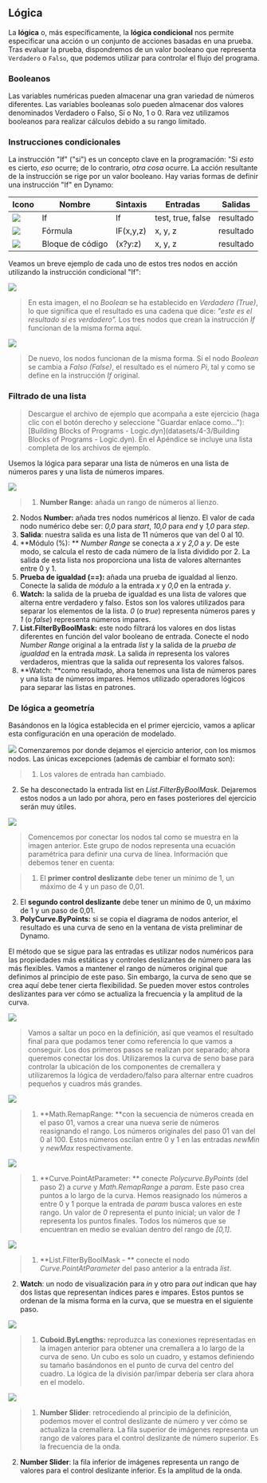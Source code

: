 

## Lógica

La **lógica** o, más específicamente, la **lógica condicional** nos permite especificar una acción o un conjunto de acciones basadas en una prueba. Tras evaluar la prueba, dispondremos de un valor booleano que representa ```Verdadero``` o ```Falso```, que podemos utilizar para controlar el flujo del programa.

### Booleanos

Las variables numéricas pueden almacenar una gran variedad de números diferentes. Las variables booleanas solo pueden almacenar dos valores denominados Verdadero o Falso, Sí o No, 1 o 0. Rara vez utilizamos booleanos para realizar cálculos debido a su rango limitado.

### Instrucciones condicionales

La instrucción "If" ("si") es un concepto clave en la programación: "Si *esto* es cierto, *eso* ocurre; de lo contrario, *otra cosa* ocurre. La acción resultante de la instrucción se rige por un valor booleano. Hay varias formas de definir una instrucción "If" en Dynamo:

|Icono|Nombre|Sintaxis|Entradas|Salidas|
| -- | -- | -- | -- | -- |
|![](../images/icons/DSCoreNodesUI-Logic-If-Large.jpg)|If|If|test, true, false|resultado|
|![](../images/icons/DSCoreNodesUI-Formula-Large.jpg)|Fórmula|IF(x,y,z)|x, y, z|resultado|
|![](../images/icons/Dynamo-Nodes-CodeBlockNodeModel-Large.jpg)|Bloque de código|(x?y:z)|x, y, z|resultado|

Veamos un breve ejemplo de cada uno de estos tres nodos en acción utilizando la instrucción condicional "If":

![](images/4-3/IFs.jpg)

> En esta imagen, el no *Boolean* se ha establecido en *Verdadero (True)*, lo que significa que el resultado es una cadena que dice: *"este es el resultado si es verdadero".* Los tres nodos que crean la instrucción *If* funcionan de la misma forma aquí.

![](images/4-3/IFs2.jpg)

> De nuevo, los nodos funcionan de la misma forma. Si el nodo *Boolean* se cambia a *Falso (False)*, el resultado es el número *Pi*, tal y como se define en la instrucción *If* original.

### Filtrado de una lista

> Descargue el archivo de ejemplo que acompaña a este ejercicio (haga clic con el botón derecho y seleccione "Guardar enlace como..."): [Building Blocks of Programs - Logic.dyn](datasets/4-3/Building Blocks of Programs - Logic.dyn). En el Apéndice se incluye una lista completa de los archivos de ejemplo.

Usemos la lógica para separar una lista de números en una lista de números pares y una lista de números impares.

![](images/4-3/01.jpg)

> 1. **Number Range:** añada un rango de números al lienzo.
2. Nodos **Number:** añada tres nodos numéricos al lienzo. El valor de cada nodo numérico debe ser: *0,0* para *start*, *10,0* para *end* y *1,0* para *step*.
3. **Salida**: nuestra salida es una lista de 11 números que van del 0 al 10.
4. **Módulo (%): ** *Number Range* se conecta a *x* y *2,0* a *y*. De este modo, se calcula el resto de cada número de la lista dividido por 2. La salida de esta lista nos proporciona una lista de valores alternantes entre 0 y 1.
5. **Prueba de igualdad (==):** añada una prueba de igualdad al lienzo. Conecte la salida de *módulo* a la entrada *x* y *0,0* en la entrada *y*.
6. **Watch:** la salida de la prueba de igualdad es una lista de valores que alterna entre verdadero y falso. Estos son los valores utilizados para separar los elementos de la lista. *0* (o *true*) representa números pares y *1* (o *false*) representa números impares.
7. **List.FilterByBoolMask:** este nodo filtrará los valores en dos listas diferentes en función del valor booleano de entrada. Conecte el nodo *Number Range* original a la entrada *list* y la salida de la *prueba de igualdad* en la entrada *mask*. La salida *in* representa los valores verdaderos, mientras que la salida *out* representa los valores falsos.
8. **Watch: **como resultado, ahora tenemos una lista de números pares y una lista de números impares. Hemos utilizado operadores lógicos para separar las listas en patrones.

### De lógica a geometría

Basándonos en la lógica establecida en el primer ejercicio, vamos a aplicar esta configuración en una operación de modelado.

![](images/4-3/02.png) Comenzaremos por donde dejamos el ejercicio anterior, con los mismos nodos. Las únicas excepciones (además de cambiar el formato son):

> 1. Los valores de entrada han cambiado.
2. Se ha desconectado la entrada list en *List.FilterByBoolMask*. Dejaremos estos nodos a un lado por ahora, pero en fases posteriores del ejercicio serán muy útiles.

![](images/4-3/03.png)

> Comencemos por conectar los nodos tal como se muestra en la imagen anterior. Este grupo de nodos representa una ecuación paramétrica para definir una curva de línea. Información que debemos tener en cuenta:

> 1. El **primer control deslizante** debe tener un mínimo de 1, un máximo de 4 y un paso de 0,01.
2. El **segundo control deslizante** debe tener un mínimo de 0, un máximo de 1 y un paso de 0,01.
3. **PolyCurve.ByPoints:** si se copia el diagrama de nodos anterior, el resultado es una curva de seno en la ventana de vista preliminar de Dynamo.

El método que se sigue para las entradas es utilizar nodos numéricos para las propiedades más estáticas y controles deslizantes de número para las más flexibles. Vamos a mantener el rango de números original que definimos al principio de este paso. Sin embargo, la curva de seno que se crea aquí debe tener cierta flexibilidad. Se pueden mover estos controles deslizantes para ver cómo se actualiza la frecuencia y la amplitud de la curva.

![](images/4-3/04.png)

> Vamos a saltar un poco en la definición, así que veamos el resultado final para que podamos tener como referencia lo que vamos a conseguir. Los dos primeros pasos se realizan por separado; ahora queremos conectar los dos. Utilizaremos la curva de seno base para controlar la ubicación de los componentes de cremallera y utilizaremos la lógica de verdadero/falso para alternar entre cuadros pequeños y cuadros más grandes.

![](images/4-3/05.png)

> 1. **Math.RemapRange: **con la secuencia de números creada en el paso 01, vamos a crear una nueva serie de números reasignando el rango. Los números originales del paso 01 van del 0 al 100. Estos números oscilan entre 0 y 1 en las entradas *newMin* y *newMax* respectivamente.

![](images/4-3/06.png)

> 1. **Curve.PointAtParameter: ** conecte *Polycurve.ByPoints* (del paso 2) a *curve* y *Math.RemapRange* a *param*. Este paso crea puntos a lo largo de la curva. Hemos reasignado los números a entre 0 y 1 porque la entrada de *param* busca valores en este rango. Un valor de *0* representa el punto inicial; un valor de *1* representa los puntos finales. Todos los números que se encuentran en medio se evalúan dentro del rango de *[0,1]*.

![](images/4-3/07.png)

> 1. **List.FilterByBoolMask - ** conecte el nodo *Curve.PointAtParameter* del paso anterior a la entrada *list*.
2. **Watch**: un nodo de visualización para *in* y otro para *out* indican que hay dos listas que representan índices pares e impares. Estos puntos se ordenan de la misma forma en la curva, que se muestra en el siguiente paso.

![](images/4-3/08.png)

> 1. **Cuboid.ByLengths:** reproduzca las conexiones representadas en la imagen anterior para obtener una cremallera a lo largo de la curva de seno. Un cubo es solo un cuadro, y estamos definiendo su tamaño basándonos en el punto de curva del centro del cuadro. La lógica de la división par/impar debería ser clara ahora en el modelo.

![](images/4-3/matrix.png)

> 1. **Number Slider**: retrocediendo al principio de la definición, podemos mover el control deslizante de número y ver cómo se actualiza la cremallera. La fila superior de imágenes representa un rango de valores para el control deslizante de número superior. Es la frecuencia de la onda.
2. **Number Slider**: la fila inferior de imágenes representa un rango de valores para el control deslizante inferior. Es la amplitud de la onda.

